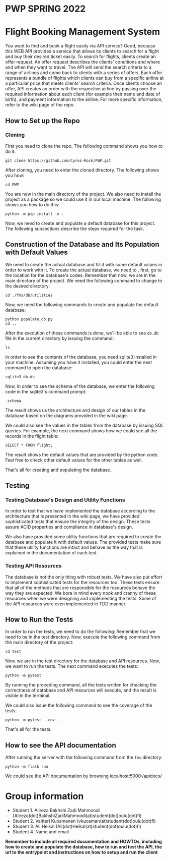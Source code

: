 # PWP SPRING 2022

# Flight Booking Management System
You want to find and book a flight easily via API service? Good, because this WEB API provides a service that allows its clients to search for a flight and buy their desired ticket easily. To search for flights, clients create an offer request. An offer request describes the clients' conditions and where and when they want to travel. The API will send the search criteria to a range of airlines and come back to clients with a series of offers. Each offer represents a bundle of flights which clients can buy from a specific airline at a particular price that meets clients' search criteria. Once clients choose an offer, API creates an order with the respective airline by passing over the required information about each client (for example their name and date of birth), and payment information to the airline. For more specific information, refer to the wiki page of the repo.

## How to Set up the Repo

### Cloning
First you need to clone the repo. The following command shows you how to do it:
```
git clone https://github.com/Cyrus-Rock/PWP.git
```
After cloning, you need to enter the cloned directory. The following shows you how:
```
cd PWP
```

You are now in the main directory of the project. We also need to install the project as a package so we could use it in our local machine. The following shows you how to do this:

```
python -m pip install -e .
```

Now, we need to create and populate a default database for this project. The following subsections describe the steps required for the task.

## Construction of the Database and Its Population with Default Values
We need to create the actual database and fill it with some default values in order to work with it. To create the actual database, we need to , first, go to the location for the database's codes. Remember that now, we are in the main directory of the project. We need the following command to change to the desired directory:
```
cd ./fms/db/utilities
```

Now, we need the following commands to create and populate the default database:
```
python populate_db.py
cd ..
```

After the execution of these commands is done, we'll be able to see `db.db` file in the current directory by issuing the command:

```
ls
```

In order to see the contents of the database, you need sqlite3 installed in your machine. Assuming you have it installed, you could enter the next command to open the database:

```
sqlite3 db.db
```

Now, in order to see the schema of the database, we enter the following code in the sqlite3's command prompt:

```
.schema
```

The result shows us the architecture and design of our tables in the database based on the diagrams provided in the wiki page.

We could also see the values in the tables from the database by issuing SQL queries. For example, the next command shows how we could see all the records in the flight table:

```
SELECT * FROM flight;
```

The result shows the default values that are provided by the python code. Feel free to check other default values for the other tables as well.

That's all for creating and populating the database.

## Testing

### Testing Database's Design and Utility Functions
In order to test that we have implemented the database according to the architecture that is presented in the wiki page, we have provided sophisticated tests that ensure the integrity of the design. These tests assure ACID properties and compliance in database's design.

We also have provided some utility functions that are required to create the database and populate it with default values. The provided tests make sure that these utility functions are intact and behave as the way that is explained in the documentation of each test.

### Testing API Resources
The database is not the only thing with robust tests. We have also put effort to implement sophisticated tests for the resources too. These tests ensure that all of the methods that are responsible for the resources behave the way they are expected. We bore in mind every nook and cranny of these resources when we were designing and implementing the tests. Some of the API resources were even implemented in TDD manner.


## How to Run the Tests
In order to run the tests, we need to do the following:
Remember that we need to be in the test directory. Now, execute the following command from the main directory of the project:

```
cd test
```

Now, we are in the test directory for the database and API resources. Now, we want to run the tests. The next command executes the tests:

```
python -m pytest
```

By running the preceding command, all the tests written for checking the correctness of database and API resources will execute, and the result is visible in the terminal.

We could also issue the following command to see the coverage of the tests:

```
python -m pytest --cov .
```

That's all for the tests.

## How to see the API documentation
After running the server with the following command from the `fms` directory:
```
python -m flask run
```
We could see the API documentation by browsing localhost:5000:/apidocs/

# Group information
* Student 1. Alireza Bakhshi Zadi Mahmoodi (Alireza(dot)BakhshiZadiMahmoodi(at)student(dot)oulu(dot)fi)
* Student 2. Valtteri Kuosmanen (vkuosman(at)student(dot)oulu(dot)fi)
* Student 3. Ali Heikal (Ali(dot)Heikal(at)student(dot)oulu(dot)fi)
* Student 4. Name and email 

__Remember to include all required documentation and HOWTOs, including how to create and populate the database, how to run and test the API, the url to the entrypoint and instructions on how to setup and run the client__


